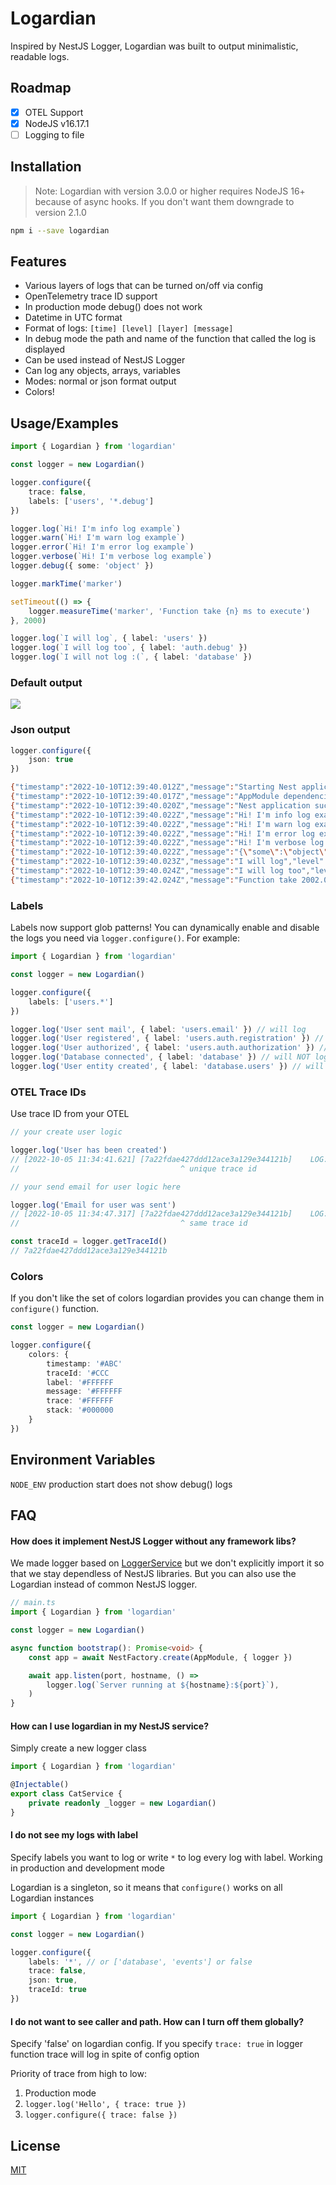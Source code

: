 # Logardian

Inspired by NestJS Logger, Logardian was built to output minimalistic, readable logs.

## Roadmap

- [x] OTEL Support
- [x] NodeJS v16.17.1
- [ ] Logging to file

## Installation

> Note: Logardian with version 3.0.0 or higher requires NodeJS 16+ because of async hooks. If you don't want them downgrade to version 2.1.0

```bash
npm i --save logardian
```
    
## Features

- Various layers of logs that can be turned on/off via config
- OpenTelemetry trace ID support
- In production mode debug() does not work
- Datetime in UTC format
- Format of logs: `[time] [level] [layer] [message]`
- In debug mode the path and name of the function that called the log is displayed
- Can be used instead of NestJS Logger
- Can log any objects, arrays, variables
- Modes: normal or json format output
- Colors!

  
## Usage/Examples

```ts
import { Logardian } from 'logardian'

const logger = new Logardian()

logger.configure({
    trace: false,
    labels: ['users', '*.debug']
})

logger.log(`Hi! I'm info log example`)
logger.warn(`Hi! I'm warn log example`)
logger.error(`Hi! I'm error log example`)
logger.verbose(`Hi! I'm verbose log example`)
logger.debug({ some: 'object' })

logger.markTime('marker')

setTimeout(() => {
    logger.measureTime('marker', 'Function take {n} ms to execute')
}, 2000)

logger.log(`I will log`, { label: 'users' })
logger.log(`I will log too`, { label: 'auth.debug' })
logger.log(`I will not log :(`, { label: 'database' })
```

### Default output

![](./images/logs.png)


### Json output

```ts
logger.configure({
    json: true
})
```

```bash
{"timestamp":"2022-10-10T12:39:40.012Z","message":"Starting Nest application...","level":"log"}
{"timestamp":"2022-10-10T12:39:40.017Z","message":"AppModule dependencies initialized","level":"log"}
{"timestamp":"2022-10-10T12:39:40.020Z","message":"Nest application successfully started","level":"log"}
{"timestamp":"2022-10-10T12:39:40.022Z","message":"Hi! I'm info log example","level":"log"}
{"timestamp":"2022-10-10T12:39:40.022Z","message":"Hi! I'm warn log example","level":"warn"}
{"timestamp":"2022-10-10T12:39:40.022Z","message":"Hi! I'm error log example","level":"error"}
{"timestamp":"2022-10-10T12:39:40.022Z","message":"Hi! I'm verbose log example","level":"verbose"}
{"timestamp":"2022-10-10T12:39:40.022Z","message":"{\"some\":\"object\"}","level":"debug"}
{"timestamp":"2022-10-10T12:39:40.023Z","message":"I will log","level":"log","label":"users"}
{"timestamp":"2022-10-10T12:39:40.024Z","message":"I will log too","level":"log","label":"auth.debug"}
{"timestamp":"2022-10-10T12:39:42.024Z","message":"Function take 2002.041 ms to execute","level":"timer"}
```

### Labels

Labels now support glob patterns! You can dynamically enable and disable the logs you need via `logger.configure()`. For example:

```ts
import { Logardian } from 'logardian'

const logger = new Logardian()

logger.configure({
    labels: ['users.*']
})

logger.log('User sent mail', { label: 'users.email' }) // will log
logger.log('User registered', { label: 'users.auth.registration' }) // will log
logger.log('User authorized', { label: 'users.auth.authorization' }) // will log
logger.log('Database connected', { label: 'database' }) // will NOT log
logger.log('User entity created', { label: 'database.users' }) // will NOT log
```

### OTEL Trace IDs

Use trace ID from your OTEL

```ts
// your create user logic

logger.log('User has been created')
// [2022-10-05 11:34:41.621] [7a22fdae427ddd12ace3a129e344121b]    LOG: User has been created
//                                    ^ unique trace id

// your send email for user logic here

logger.log('Email for user was sent')
// [2022-10-05 11:34:47.317] [7a22fdae427ddd12ace3a129e344121b]    LOG: Mail for user was sent
//                                    ^ same trace id

const traceId = logger.getTraceId()
// 7a22fdae427ddd12ace3a129e344121b
```

### Colors

If you don't like the set of colors logardian provides you can change them in `configure()` function.

```ts
const logger = new Logardian()

logger.configure({
    colors: {
        timestamp: '#ABC'
        traceId: '#CCC
        label: '#FFFFFF
        message: '#FFFFFF
        trace: '#FFFFFF
        stack: '#000000
    }
})
```

## Environment Variables

`NODE_ENV` production start does not show debug() logs

## FAQ

#### How does it implement NestJS Logger without any framework libs?

We made logger based on [LoggerService](https://github.com/nestjs/nest/blob/master/packages/common/services/logger.service.ts) but we don't explicitly import it so that we stay dependless of NestJS libraries. But you can also use the Logardian instead of common NestJS logger.

```ts
// main.ts
import { Logardian } from 'logardian'

const logger = new Logardian()

async function bootstrap(): Promise<void> {
    const app = await NestFactory.create(AppModule, { logger })

    await app.listen(port, hostname, () =>
        logger.log(`Server running at ${hostname}:${port}`),
    )
}
```

#### How can I use logardian in my NestJS service?

Simply create a new logger class

```ts
import { Logardian } from 'logardian'

@Injectable()
export class CatService {
    private readonly _logger = new Logardian()
}
```

#### I do not see my logs with label

Specify labels you want to log or write `*` to log every log with label. 
Working in production and development mode

Logardian is a singleton, so it means that `configure()` works on all Logardian instances

```ts
import { Logardian } from 'logardian'

const logger = new Logardian()

logger.configure({
    labels: '*', // or ['database', 'events'] or false
    trace: false,
    json: true,
    traceId: true
})
```

#### I do not want to see caller and path. How can I turn off them globally?

Specify 'false' on logardian config. If you specify `trace: true` in logger function trace will log in spite of config option

Priority of trace from high to low:

1. Production mode
2. `logger.log('Hello', { trace: true })`
3. `logger.configure({ trace: false })`



## License


[MIT](https://github.com/i-link-pro-team/logardian/blob/main/LICENSE)

  